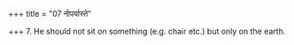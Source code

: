 +++
title = "07 नोपर्यास्ते"

+++
7. He should not sit on something (e.g. chair etc.) but only on the earth.
